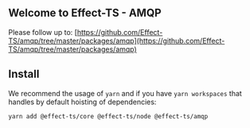 ## Welcome to Effect-TS - AMQP

Please follow up to: [https://github.com/Effect-TS/amqp/tree/master/packages/amqp](https://github.com/Effect-TS/amqp/tree/master/packages/amqp)

## Install

We recommend the usage of `yarn` and if you have `yarn workspaces` that handles by default hoisting of dependencies:

```sh
yarn add @effect-ts/core @effect-ts/node @effect-ts/amqp
```
